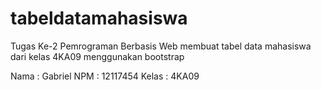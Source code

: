 # tabeldatamahasiswa
Tugas Ke-2 Pemrograman Berbasis Web membuat tabel data mahasiswa dari kelas 4KA09 menggunakan bootstrap

Nama  : Gabriel
NPM   : 12117454
Kelas : 4KA09
